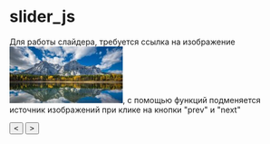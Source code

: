 # slider_js

Для работы слайдера, требуется ссылка на изображение  <img id="slider" src="img/1.jpg">, с помощью функций подменяется источник изображений при клике на кнопки "prev" и "next"

<button onclick="prev()"> < </button>
<button onclick="next()"> > </button>
